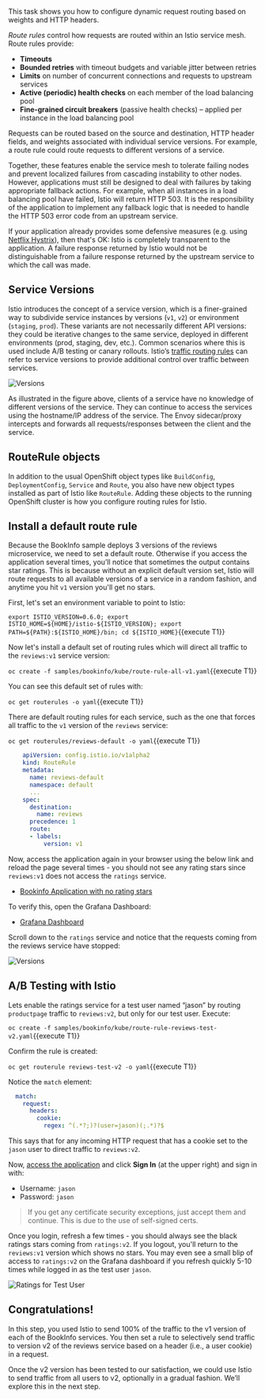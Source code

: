 This task shows you how to configure dynamic request routing based on weights and HTTP headers.

_Route rules_ control how requests are routed within an Istio service mesh. Route rules provide:

* **Timeouts**
* **Bounded retries** with timeout budgets and variable jitter between retries
* **Limits** on number of concurrent connections and requests to upstream services
* **Active (periodic) health checks** on each member of the load balancing pool
* **Fine-grained circuit breakers** (passive health checks) – applied per instance in the load balancing pool

Requests can be routed based on
the source and destination, HTTP header fields, and weights associated with individual service versions.
For example, a route rule could route requests to different versions of a service.

Together, these features enable the service mesh to tolerate failing nodes and prevent localized failures from cascading instability to other nodes.
However, applications must still be designed to deal with failures by taking appropriate fallback actions.
For example, when all instances in a load balancing pool have failed, Istio will return HTTP 503. It is
the responsibility of the application to implement any fallback logic that is needed to handle the HTTP
503 error code from an upstream service.

If your application already provides some defensive measures (e.g. using [Netflix Hystrix](https://github.com/Netflix/Hystrix)), then that's OK:
Istio is completely transparent to the application. A failure response returned by Istio would not be
distinguishable from a failure response returned by the upstream service to which the call was made.

## Service Versions
Istio introduces the concept of a service version, which is a finer-grained way to subdivide
service instances by versions (`v1`, `v2`) or environment (`staging`, `prod`). These variants are not
necessarily different API versions: they could be iterative changes to the same service, deployed
in different environments (prod, staging, dev, etc.). Common scenarios where this is used include
A/B testing or canary rollouts. Istio’s [traffic routing rules](https://istio.io/docs/concepts/traffic-management/rules-configuration.html) can refer to service versions to
provide additional control over traffic between services.

![Versions](/redhat-middleware-workshops/assets/resilient-apps/versions.png)

As illustrated in the figure above, clients of a service have no knowledge of different versions of the service. They can continue to access the services using the hostname/IP address of the service. The Envoy sidecar/proxy intercepts and forwards all requests/responses between the client and the service.

## RouteRule objects
In addition to the usual OpenShift object types like `BuildConfig`, `DeploymentConfig`, `Service` and `Route`,
you also have new object types installed as part of Istio like `RouteRule`. Adding these objects to the running
OpenShift cluster is how you configure routing rules for Istio.

## Install a default route rule
Because the BookInfo sample deploys 3 versions of the reviews microservice, we need to set a default route.
Otherwise if you access the application several times, you’ll notice that sometimes the output contains star
ratings. This is because without an explicit default version set, Istio will route requests to all available
versions of a service in a random fashion, and anytime you hit `v1` version you'll get no stars.

First, let's set an environment variable to point to Istio:

`export ISTIO_VERSION=0.6.0; export ISTIO_HOME=${HOME}/istio-${ISTIO_VERSION}; export PATH=${PATH}:${ISTIO_HOME}/bin; cd ${ISTIO_HOME}`{{execute T1}}

Now let's install a default set of routing rules which will direct all traffic to the `reviews:v1` service version:

`oc create -f samples/bookinfo/kube/route-rule-all-v1.yaml`{{execute T1}}

You can see this default set of rules with:

`oc get routerules -o yaml`{{execute T1}}

There are default routing rules for each service, such as the one that forces all traffic to the `v1` version of the `reviews` service:

`oc get routerules/reviews-default -o yaml`{{execute T1}}

```yaml
    apiVersion: config.istio.io/v1alpha2
    kind: RouteRule
    metadata:
      name: reviews-default
      namespace: default
      ...
    spec:
      destination:
        name: reviews
      precedence: 1
      route:
      - labels:
          version: v1
```

Now, access the application again in your browser using the below link and reload the page several times - you should not see any rating stars since `reviews:v1` does not access the `ratings` service.

* [Bookinfo Application with no rating stars](http://istio-ingress-istio-system.[[HOST_SUBDOMAIN]]-80-[[KATACODA_HOST]].environments.katacoda.com/productpage)

To verify this, open the Grafana Dashboard:

* [Grafana Dashboard](http://grafana-istio-system.[[HOST_SUBDOMAIN]]-80-[[KATACODA_HOST]].environments.katacoda.com/dashboard/db/istio-dashboard)

Scroll down to the `ratings` service and notice that the requests coming from the reviews service have stopped:

![Versions](/redhat-middleware-workshops/assets/resilient-apps/ratings-stopped.png)

## A/B Testing with Istio
Lets enable the ratings service for a test user named “jason” by routing `productpage` traffic to `reviews:v2`, but only for our test user. Execute:

`oc create -f samples/bookinfo/kube/route-rule-reviews-test-v2.yaml`{{execute T1}}

Confirm the rule is created:

`oc get routerule reviews-test-v2 -o yaml`{{execute T1}}

Notice the `match` element:

```yaml
  match:
    request:
      headers:
        cookie:
          regex: ^(.*?;)?(user=jason)(;.*)?$
```

This says that for any incoming HTTP request that has a cookie set to the `jason` user to direct traffic to
`reviews:v2`.

Now, [access the application](http://istio-ingress-istio-system.[[HOST_SUBDOMAIN]]-80-[[KATACODA_HOST]].environments.katacoda.com/productpage) and click **Sign In** (at the upper right) and sign in with:

* Username: `jason`
* Password: `jason`

> If you get any certificate security exceptions, just accept them and continue. This is due to the use of self-signed certs.

Once you login, refresh a few times - you should always see the black ratings stars coming from `ratings:v2`. If you logout,
you'll return to the `reviews:v1` version which shows no stars. You may even see a small blip of access to `ratings:v2` on the
Grafana dashboard if you refresh quickly 5-10 times while logged in as the test user `jason`.

![Ratings for Test User](/redhat-middleware-workshops/assets/resilient-apps/ratings-testuser.png)

## Congratulations!

In this step, you used Istio to send 100% of the traffic to the v1 version of each of the BookInfo services.
You then set a rule to selectively send traffic to version v2 of the reviews service based on a header
(i.e., a user cookie) in a request.

Once the v2 version has been tested to our satisfaction, we could use Istio to send traffic from all users to
v2, optionally in a gradual fashion. We’ll explore this in the next step.

